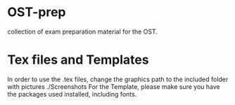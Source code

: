 # OST-prep
collection of exam preparation material for the OST.
 # Tex files and Templates
 In order to use the .tex files, change the graphics path to the included folder with pictures ./Screenshots
 For the Template, please make sure you have the packages used installed, including fonts.
